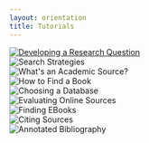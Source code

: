 ```yaml
---
layout: orientation
title: Tutorials
---
```


<div class="row">
  <div class="card-group text-center">
    <div class="card">
        <a href="research-question-2.html"><img class="img-thumbnail TwoHunImg" src="{{site.url}}assets/images/ResearchQuestion.png" alt="Developing a Research Question"></a>
    </div>
    <div class="card">
        <img class="img-thumbnail TwoHunImg" src="{{site.url}}assets/images/SearchStrategies-e1591912638563.png" alt="Search Strategies">
    </div>
    <div class="card">
        <img class="img-thumbnail TwoHunImg" src="{{site.url}}assets/images/Academic-e1591913078736.png" alt="What's an Academic Source?">
    </div>
  </div>
</div>

<div class="row">
    <div class="card-group text-center">
    <div class="card">
      <img class="img-thumbnail TwoHunImg" src="{{site.url}}assets/images/Find-a-book-e1591913297501.png" alt="How to Find a Book">
  </div>
    <div class="card">
      <img class="img-thumbnail TwoHunImg" src="{{site.url}}assets/images/choosingDatabase-e1591912162753.png" alt="Choosing a Database">
  </div>
    <div class="card">
      <img class="img-thumbnail TwoHunImg" src="{{site.url}}assets/images/EvaluatingOnlineSources-e1591912420876.png" alt="Evaluating Online Sources">
    </div>
  </div>
</div>

<div class="row">
  <div class="card-group text-center">
    <div class="card">
      <img class="img-thumbnail TwoHunImg" src="{{site.url}}assets/images/FindingEbooks-e1591911668435.png" alt="Finding EBooks">
  </div>
    <div class="card">
      <img class="img-thumbnail TwoHunImg" src="{{site.url}}assets/images/citations.png" alt="Citing Sources">
  </div>
    <div class="card">
      <img class="img-thumbnail TwoHunImg" src="{{site.url}}assets/images/Annotated-Bib.png" alt="Annotated Bibliography">
    </div>
  </div>
</div>
